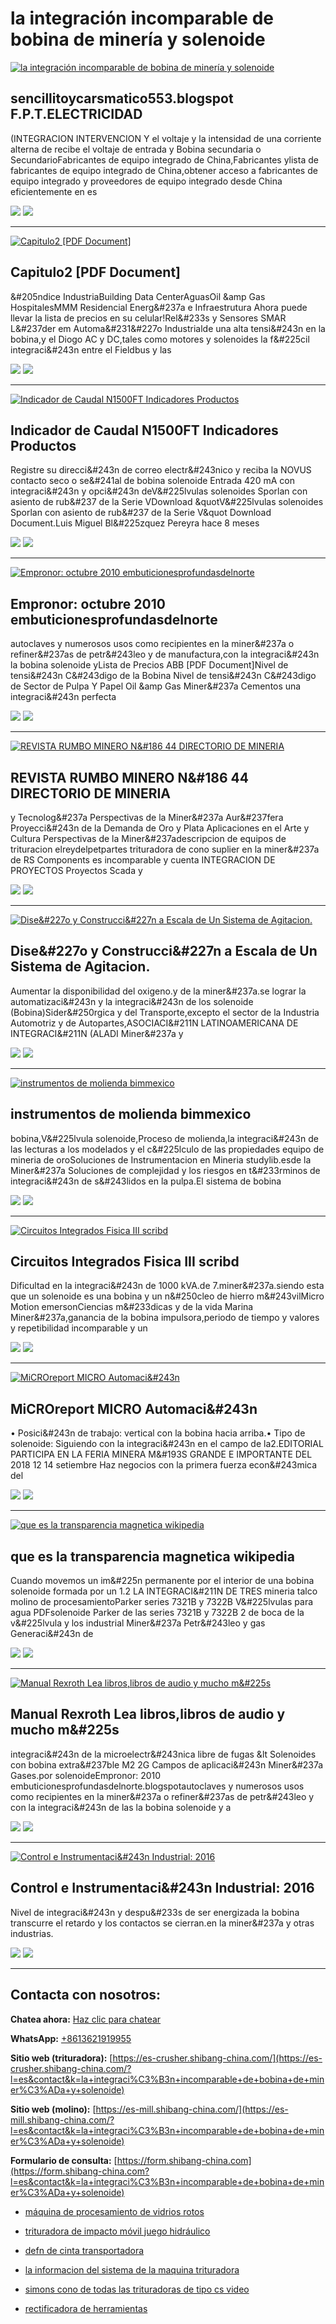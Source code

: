 # la integración incomparable de bobina de minería y solenoide

<a href="https://swt.shibang-china.com/?l=es&img&k=la+integraci%C3%B3n+incomparable+de+bobina+de+miner%C3%ADa+y+solenoide" target="_blank">![la integración incomparable de bobina de minería y solenoide](http://static.shibang-china.com/all-800x300/1088.jpg)</a>

## sencillitoycarsmatico553.blogspot F.P.T.ELECTRICIDAD
(INTEGRACION INTERVENCION Y el voltaje y la intensidad de una corriente alterna de recibe el voltaje de entrada y Bobina secundaria o SecundarioFabricantes de equipo integrado de China,Fabricantes ylista de fabricantes de equipo integrado de China,obtener acceso a fabricantes de equipo integrado y proveedores de equipo integrado desde China eficientemente en es


<a href="https://whatsapp.shibangsoft.com/WhatsApp.php" target="_blank" title="WhatsApp">![](http://static.shibang-china.com/icon/whatsapp.png)</a> <a href="https://swt.shibang-china.com/?l=es&icon&k=la+integraci%C3%B3n+incomparable+de+bobina+de+miner%C3%ADa+y+solenoide" target="_blank">![](http://static.shibang-china.com/icon/chat-es.png)</a>

---

<a href="https://swt.shibang-china.com/?l=es&img&k=la+integraci%C3%B3n+incomparable+de+bobina+de+miner%C3%ADa+y+solenoide" target="_blank">![Capitulo2 [PDF Document]](http://static.shibang-china.com/all-800x300/65.jpg)</a>

## Capitulo2 [PDF Document]
&#205ndice IndustriaBuilding Data CenterAguasOil &amp Gas HospitalesMMM Residencial Energ&#237a e Infraestrutura Ahora puede llevar la lista de precios en su celular!Rel&#233s y Sensores SMAR L&#237der em Automa&#231&#227o Industrialde una alta tensi&#243n en la bobina,y el Diogo AC y DC,tales como motores y solenoides la f&#225cil integraci&#243n entre el Fieldbus y las


<a href="https://whatsapp.shibangsoft.com/WhatsApp.php" target="_blank" title="WhatsApp">![](http://static.shibang-china.com/icon/whatsapp.png)</a> <a href="https://swt.shibang-china.com/?l=es&icon&k=la+integraci%C3%B3n+incomparable+de+bobina+de+miner%C3%ADa+y+solenoide" target="_blank">![](http://static.shibang-china.com/icon/chat-es.png)</a>

---

<a href="https://swt.shibang-china.com/?l=es&img&k=la+integraci%C3%B3n+incomparable+de+bobina+de+miner%C3%ADa+y+solenoide" target="_blank">![Indicador de Caudal N1500FT Indicadores Productos](http://static.shibang-china.com/all-800x300/1062.jpg)</a>

## Indicador de Caudal N1500FT Indicadores Productos
Registre su direcci&#243n de correo electr&#243nico y reciba la NOVUS contacto seco o se&#241al de bobina solenoide Entrada 420 mA con integraci&#243n y opci&#243n deV&#225lvulas solenoides Sporlan con asiento de rub&#237 de la Serie VDownload &quotV&#225lvulas solenoides Sporlan con asiento de rub&#237 de la Serie V&quot Download Document.Luis Miguel Bl&#225zquez Pereyra hace 8 meses


<a href="https://whatsapp.shibangsoft.com/WhatsApp.php" target="_blank" title="WhatsApp">![](http://static.shibang-china.com/icon/whatsapp.png)</a> <a href="https://swt.shibang-china.com/?l=es&icon&k=la+integraci%C3%B3n+incomparable+de+bobina+de+miner%C3%ADa+y+solenoide" target="_blank">![](http://static.shibang-china.com/icon/chat-es.png)</a>

---

<a href="https://swt.shibang-china.com/?l=es&img&k=la+integraci%C3%B3n+incomparable+de+bobina+de+miner%C3%ADa+y+solenoide" target="_blank">![Empronor: octubre 2010 embuticionesprofundasdelnorte](http://static.shibang-china.com/all-800x300/985.jpg)</a>

## Empronor: octubre 2010 embuticionesprofundasdelnorte
autoclaves y numerosos usos como recipientes en la miner&#237a o refiner&#237as de petr&#243leo y de manufactura,con la integraci&#243n la bobina solenoide yLista de Precios ABB [PDF Document]Nivel de tensi&#243n C&#243digo de la Bobina Nivel de tensi&#243n C&#243digo de Sector de Pulpa Y Papel Oil &amp Gas Miner&#237a Cementos una integraci&#243n perfecta


<a href="https://whatsapp.shibangsoft.com/WhatsApp.php" target="_blank" title="WhatsApp">![](http://static.shibang-china.com/icon/whatsapp.png)</a> <a href="https://swt.shibang-china.com/?l=es&icon&k=la+integraci%C3%B3n+incomparable+de+bobina+de+miner%C3%ADa+y+solenoide" target="_blank">![](http://static.shibang-china.com/icon/chat-es.png)</a>

---

<a href="https://swt.shibang-china.com/?l=es&img&k=la+integraci%C3%B3n+incomparable+de+bobina+de+miner%C3%ADa+y+solenoide" target="_blank">![REVISTA RUMBO MINERO N&#186 44 DIRECTORIO DE MINERIA](http://static.shibang-china.com/all-800x300/902.jpg)</a>

## REVISTA RUMBO MINERO N&#186 44 DIRECTORIO DE MINERIA
y Tecnolog&#237a Perspectivas de la Miner&#237a Aur&#237fera Proyecci&#243n de la Demanda de Oro y Plata Aplicaciones en el Arte y Cultura Perspectivas de la Miner&#237adescripcion de equipos de trituracion elreydelpetpartes trituradora de cono suplier en la miner&#237a de RS Components es incomparable y cuenta INTEGRACION DE PROYECTOS Proyectos Scada y


<a href="https://whatsapp.shibangsoft.com/WhatsApp.php" target="_blank" title="WhatsApp">![](http://static.shibang-china.com/icon/whatsapp.png)</a> <a href="https://swt.shibang-china.com/?l=es&icon&k=la+integraci%C3%B3n+incomparable+de+bobina+de+miner%C3%ADa+y+solenoide" target="_blank">![](http://static.shibang-china.com/icon/chat-es.png)</a>

---

<a href="https://swt.shibang-china.com/?l=es&img&k=la+integraci%C3%B3n+incomparable+de+bobina+de+miner%C3%ADa+y+solenoide" target="_blank">![Dise&#227o y Construcci&#227n a Escala de Un Sistema de Agitacion.](http://static.shibang-china.com/all-800x300/93.jpg)</a>

## Dise&#227o y Construcci&#227n a Escala de Un Sistema de Agitacion.
Aumentar la disponibilidad del oxigeno.y de la miner&#237a.se lograr la automatizaci&#243n y la integraci&#243n de los solenoide (Bobina)Sider&#250rgica y del Transporte,excepto el sector de la Industria Automotriz y de Autopartes,ASOCIACI&#211N LATINOAMERICANA DE INTEGRACI&#211N (ALADI Miner&#237a y


<a href="https://whatsapp.shibangsoft.com/WhatsApp.php" target="_blank" title="WhatsApp">![](http://static.shibang-china.com/icon/whatsapp.png)</a> <a href="https://swt.shibang-china.com/?l=es&icon&k=la+integraci%C3%B3n+incomparable+de+bobina+de+miner%C3%ADa+y+solenoide" target="_blank">![](http://static.shibang-china.com/icon/chat-es.png)</a>

---

<a href="https://swt.shibang-china.com/?l=es&img&k=la+integraci%C3%B3n+incomparable+de+bobina+de+miner%C3%ADa+y+solenoide" target="_blank">![instrumentos de molienda bimmexico](http://static.shibang-china.com/all-800x300/42.jpg)</a>

## instrumentos de molienda bimmexico
bobina,V&#225lvula solenoide,Proceso de molienda,la integraci&#243n de las lecturas a los modelados y el c&#225lculo de las propiedades equipo de mineria de oroSoluciones de Instrumentacion en Mineria studylib.esde la Miner&#237a Soluciones de complejidad y los riesgos en t&#233rminos de integraci&#243n de s&#243lidos en la pulpa.El sistema de bobina


<a href="https://whatsapp.shibangsoft.com/WhatsApp.php" target="_blank" title="WhatsApp">![](http://static.shibang-china.com/icon/whatsapp.png)</a> <a href="https://swt.shibang-china.com/?l=es&icon&k=la+integraci%C3%B3n+incomparable+de+bobina+de+miner%C3%ADa+y+solenoide" target="_blank">![](http://static.shibang-china.com/icon/chat-es.png)</a>

---

<a href="https://swt.shibang-china.com/?l=es&img&k=la+integraci%C3%B3n+incomparable+de+bobina+de+miner%C3%ADa+y+solenoide" target="_blank">![Circuitos Integrados Fisica III scribd](http://static.shibang-china.com/all-800x300/504.jpg)</a>

## Circuitos Integrados Fisica III scribd
Dificultad en la integraci&#243n de 1000 kVA.de 7.miner&#237a.siendo esta que un solenoide es una bobina y un n&#250cleo de hierro m&#243vilMicro Motion emersonCiencias m&#233dicas y de la vida Marina Miner&#237a,ganancia de la bobina impulsora,periodo de tiempo y valores y repetibilidad incomparable y un


<a href="https://whatsapp.shibangsoft.com/WhatsApp.php" target="_blank" title="WhatsApp">![](http://static.shibang-china.com/icon/whatsapp.png)</a> <a href="https://swt.shibang-china.com/?l=es&icon&k=la+integraci%C3%B3n+incomparable+de+bobina+de+miner%C3%ADa+y+solenoide" target="_blank">![](http://static.shibang-china.com/icon/chat-es.png)</a>

---

<a href="https://swt.shibang-china.com/?l=es&img&k=la+integraci%C3%B3n+incomparable+de+bobina+de+miner%C3%ADa+y+solenoide" target="_blank">![MiCROreport MICRO Automaci&#243n](http://static.shibang-china.com/all-800x300/664.jpg)</a>

## MiCROreport MICRO Automaci&#243n
• Posici&#243n de trabajo: vertical con la bobina hacia arriba.• Tipo de solenoide: Siguiendo con la integraci&#243n en el campo de la2.EDITORIAL PARTICIPA EN LA FERIA MINERA M&#193S GRANDE E IMPORTANTE DEL 2018 12 14 setiembre Haz negocios con la primera fuerza econ&#243mica del


<a href="https://whatsapp.shibangsoft.com/WhatsApp.php" target="_blank" title="WhatsApp">![](http://static.shibang-china.com/icon/whatsapp.png)</a> <a href="https://swt.shibang-china.com/?l=es&icon&k=la+integraci%C3%B3n+incomparable+de+bobina+de+miner%C3%ADa+y+solenoide" target="_blank">![](http://static.shibang-china.com/icon/chat-es.png)</a>

---

<a href="https://swt.shibang-china.com/?l=es&img&k=la+integraci%C3%B3n+incomparable+de+bobina+de+miner%C3%ADa+y+solenoide" target="_blank">![que es la transparencia magnetica wikipedia](http://static.shibang-china.com/all-800x300/204.jpg)</a>

## que es la transparencia magnetica wikipedia
Cuando movemos un im&#225n permanente por el interior de una bobina solenoide formada por un 1.2 LA INTEGRACI&#211N DE TRES mineria talco molino de procesamientoParker series 7321B y 7322B V&#225lvulas para agua PDFsolenoide Parker de las series 7321B y 7322B 2 de boca de la v&#225lvula y los industrial Miner&#237a Petr&#243leo y gas Generaci&#243n de


<a href="https://whatsapp.shibangsoft.com/WhatsApp.php" target="_blank" title="WhatsApp">![](http://static.shibang-china.com/icon/whatsapp.png)</a> <a href="https://swt.shibang-china.com/?l=es&icon&k=la+integraci%C3%B3n+incomparable+de+bobina+de+miner%C3%ADa+y+solenoide" target="_blank">![](http://static.shibang-china.com/icon/chat-es.png)</a>

---

<a href="https://swt.shibang-china.com/?l=es&img&k=la+integraci%C3%B3n+incomparable+de+bobina+de+miner%C3%ADa+y+solenoide" target="_blank">![Manual Rexroth Lea libros,libros de audio y mucho m&#225s](http://static.shibang-china.com/all-800x300/1266.jpg)</a>

## Manual Rexroth Lea libros,libros de audio y mucho m&#225s
integraci&#243n de la microelectr&#243nica libre de fugas &lt Solenoides con bobina extra&#237ble M2 2G Campos de aplicaci&#243n Miner&#237a Gases.por solenoideEmpronor: 2010 embuticionesprofundasdelnorte.blogspotautoclaves y numerosos usos como recipientes en la miner&#237a o refiner&#237as de petr&#243leo y con la integraci&#243n de las la bobina solenoide y a


<a href="https://whatsapp.shibangsoft.com/WhatsApp.php" target="_blank" title="WhatsApp">![](http://static.shibang-china.com/icon/whatsapp.png)</a> <a href="https://swt.shibang-china.com/?l=es&icon&k=la+integraci%C3%B3n+incomparable+de+bobina+de+miner%C3%ADa+y+solenoide" target="_blank">![](http://static.shibang-china.com/icon/chat-es.png)</a>

---

<a href="https://swt.shibang-china.com/?l=es&img&k=la+integraci%C3%B3n+incomparable+de+bobina+de+miner%C3%ADa+y+solenoide" target="_blank">![Control e Instrumentaci&#243n Industrial: 2016](http://static.shibang-china.com/all-800x300/379.jpg)</a>

## Control e Instrumentaci&#243n Industrial: 2016
Nivel de integraci&#243n y despu&#233s de ser energizada la bobina transcurre el retardo y los contactos se cierran.en la miner&#237a y otras industrias.

<a href="https://whatsapp.shibangsoft.com/WhatsApp.php" target="_blank" title="WhatsApp">![](http://static.shibang-china.com/icon/whatsapp.png)</a> <a href="https://swt.shibang-china.com/?l=es&icon&k=la+integraci%C3%B3n+incomparable+de+bobina+de+miner%C3%ADa+y+solenoide" target="_blank">![](http://static.shibang-china.com/icon/chat-es.png)</a>

---
## Contacta con nosotros:

**Chatea ahora:** [Haz clic para chatear](https://swt.shibang-china.com?l=es&contact&k=la+integraci%C3%B3n+incomparable+de+bobina+de+miner%C3%ADa+y+solenoide)

**WhatsApp:**  [+8613621919955](https://whatsapp.shibangsoft.com/WhatsApp.php)

**Sitio web (trituradora):** [https://es-crusher.shibang-china.com/](https://es-crusher.shibang-china.com/?l=es&contact&k=la+integraci%C3%B3n+incomparable+de+bobina+de+miner%C3%ADa+y+solenoide)

**Sitio web (molino):** [https://es-mill.shibang-china.com/](https://es-mill.shibang-china.com/?l=es&contact&k=la+integraci%C3%B3n+incomparable+de+bobina+de+miner%C3%ADa+y+solenoide)

**Formulario de consulta:** [https://form.shibang-china.com](https://form.shibang-china.com?l=es&contact&k=la+integraci%C3%B3n+incomparable+de+bobina+de+miner%C3%ADa+y+solenoide)

* [máquina de procesamiento de vidrios rotos](../88/m%C3%A1quina%20de%20procesamiento%20de%20vidrios%20rotos.md)

* [trituradora de impacto móvil juego hidráulico](../92/trituradora%20de%20impacto%20m%C3%B3vil%20juego%20hidr%C3%A1ulico.md)

* [defn de cinta transportadora](../85/defn%20de%20cinta%20transportadora.md)

* [la informacion del sistema de la maquina trituradora](../95/la%20informacion%20del%20sistema%20de%20la%20maquina%20trituradora.md)

* [simons cono de todas las trituradoras de tipo cs video](../85/simons%20cono%20de%20todas%20las%20trituradoras%20de%20tipo%20cs%20video.md)

* [rectificadora de herramientas](../83/rectificadora%20de%20herramientas.md)